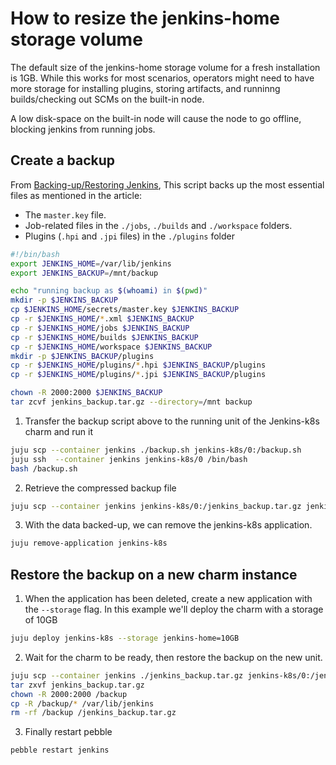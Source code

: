 # How to resize the jenkins-home storage volume
The default size of the jenkins-home storage volume for a fresh installation is 1GB. While this works for most scenarios, operators might need to have more storage for installing plugins, storing artifacts, and runninng builds/checking out SCMs on the built-in node.

A low disk-space on the built-in node will cause the node to go offline, blocking jenkins from running jobs.

## Create a backup
From [Backing-up/Restoring Jenkins](https://www.jenkins.io/doc/book/system-administration/backing-up/), This script backs up the most essential files as mentioned in the article:
* The `master.key` file.
* Job-related files in the `./jobs`, `./builds` and `./workspace` folders.
* Plugins (`.hpi` and `.jpi` files) in the `./plugins` folder

```bash
#!/bin/bash
export JENKINS_HOME=/var/lib/jenkins
export JENKINS_BACKUP=/mnt/backup

echo "running backup as $(whoami) in $(pwd)"
mkdir -p $JENKINS_BACKUP
cp $JENKINS_HOME/secrets/master.key $JENKINS_BACKUP
cp -r $JENKINS_HOME/*.xml $JENKINS_BACKUP
cp -r $JENKINS_HOME/jobs $JENKINS_BACKUP
cp -r $JENKINS_HOME/builds $JENKINS_BACKUP
cp -r $JENKINS_HOME/workspace $JENKINS_BACKUP
mkdir -p $JENKINS_BACKUP/plugins
cp -r $JENKINS_HOME/plugins/*.hpi $JENKINS_BACKUP/plugins
cp -r $JENKINS_HOME/plugins/*.jpi $JENKINS_BACKUP/plugins

chown -R 2000:2000 $JENKINS_BACKUP
tar zcvf jenkins_backup.tar.gz --directory=/mnt backup
```
1. Transfer the backup script above to the running unit of the Jenkins-k8s charm and run it
```bash
juju scp --container jenkins ./backup.sh jenkins-k8s/0:/backup.sh
juju ssh  --container jenkins jenkins-k8s/0 /bin/bash
bash /backup.sh
```
2. Retrieve the compressed backup file
```bash
juju scp --container jenkins jenkins-k8s/0:/jenkins_backup.tar.gz jenkins_backup.tar.gz
```
3. With the data backed-up, we can remove the jenkins-k8s application.
```bash
juju remove-application jenkins-k8s
```

## Restore the backup on a new charm instance
1. When the application has been deleted, create a new application with the `--storage` flag. In this example we'll deploy the charm with a storage of 10GB
```bash
juju deploy jenkins-k8s --storage jenkins-home=10GB
```
2. Wait for the charm to be ready, then restore the backup on the new unit.
```bash
juju scp --container jenkins ./jenkins_backup.tar.gz jenkins-k8s/0:/jenkins_backup.tar.gz
tar zxvf jenkins_backup.tar.gz
chown -R 2000:2000 /backup
cp -R /backup/* /var/lib/jenkins
rm -rf /backup /jenkins_backup.tar.gz
```
3. Finally restart pebble
```bash
pebble restart jenkins
```
